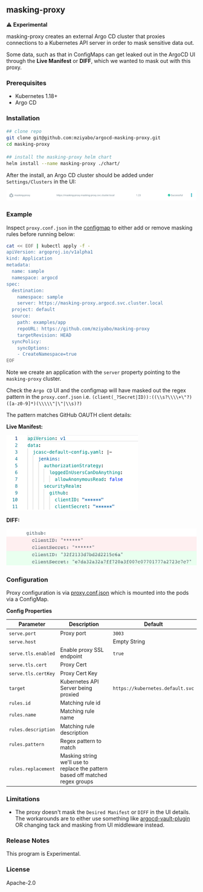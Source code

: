 ## masking-proxy
:warning: **Experimental**

masking-proxy creates an external Argo CD cluster that proxies connections to a Kubernetes API server in order to mask sensitive data out.

Some data, such as that in ConfigMaps can get leaked out in the ArgoCD UI through the **Live Manifest** or **DIFF**, which we wanted to mask out with this proxy.

### Prerequisites
- Kubernetes 1.18+
- Argo CD

### Installation
``` bash
## clone repo
git clone git@github.com:mziyabo/argocd-masking-proxy.git
cd masking-proxy

## install the masking-proxy helm chart
helm install --name masking-proxy ./chart/
```

After the install, an Argo CD cluster should be added under `Settings/Clusters` in the UI:

![Cluster](./docs/imgs/proxycluster.png)

### Example

Inspect `proxy.conf.json` in the [configmap](./chart/templates/configmap.yaml) to either add or remove masking rules before running below:

``` bash
cat << EOF | kubectl apply -f -
apiVersion: argoproj.io/v1alpha1
kind: Application
metadata:
  name: sample
  namespace: argocd
spec:
  destination:
    namespace: sample
    server: https://masking-proxy.argocd.svc.cluster.local
  project: default
  source:
    path: examples/app
    repoURL: https://github.com/mziyabo/masking-proxy
    targetRevision: HEAD
  syncPolicy:
    syncOptions:
    - CreateNamespace=true
EOF
```

Note we create an application with the `server` property pointing to the `masking-proxy` cluster.

Check the `Argo CD` UI and the configmap will have masked out the regex pattern in the `proxy.conf.json` i.e. `(client(_?Secret|ID)):((\\s?\\\\+\"?)([a-z0-9]*)(\\\\\"|\"|\\s)?)`

The pattern matches GitHub OAUTH client details:

**Live Manifest:**

![Live Manifest](./docs/imgs/live.png)

**DIFF:**

![DIFF](./docs/imgs/diff.png)

### Configuration

Proxy configuration is via [proxy.conf.json](./proxy.conf.json) which is mounted into the pods via a ConfigMap. 

**Config Properties**

|Parameter|Description|Default|
|---------|-----------|-------|
|`serve.port`|Proxy port|`3003`|
|`serve.host`||Empty String|
|`serve.tls.enabled`|Enable proxy SSL endpoint|`true`|
|`serve.tls.cert`|Proxy Cert||
|`serve.tls.certKey`|Proxy Cert Key||
|`target`|Kubernetes API Server being proxied|`https://kubernetes.default.svc`|
|`rules.id`|Matching rule id||
|`rules.name`|Matching rule name||
|`rules.description`|Matching rule description||
|`rules.pattern`|Regex pattern to match||
|`rules.replacement`|Masking string we'll use to replace the pattern based off matched regex groups||

### Limitations
- The proxy doesn't mask the `Desired Manifest` or `DIFF` in the UI details. The workarounds are to either use something like [argocd-vault-plugin](https://github.com/argoproj-labs/argocd-vault-plugin) OR changing tack and masking from UI middleware instead.

### Release Notes
This program is Experimental.

### License
Apache-2.0